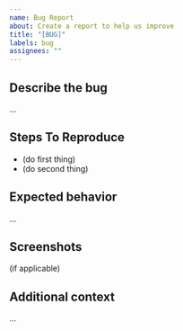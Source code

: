 ```yaml
---
name: Bug Report
about: Create a report to help us improve
title: "[BUG]"
labels: bug
assignees: ""
---
```


## Describe the bug

...

## Steps To Reproduce

- (do first thing)
- (do second thing)

## Expected behavior

...

## Screenshots

(if applicable)

## Additional context

...

